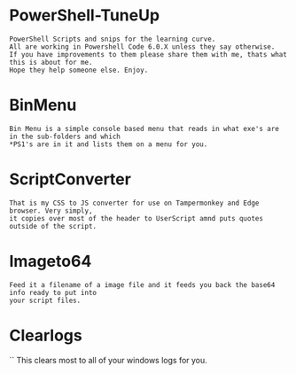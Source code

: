 # PowerShell-TuneUp
```
PowerShell Scripts and snips for the learning curve.
All are working in Powershell Code 6.0.X unless they say otherwise.
If you have improvements to them please share them with me, thats what this is about for me.
Hope they help someone else. Enjoy.
```
# BinMenu
```
Bin Menu is a simple console based menu that reads in what exe's are in the sub-folders and which
*PS1's are in it and lists them on a menu for you.
```
# ScriptConverter
```
That is my CSS to JS converter for use on Tampermonkey and Edge browser. Very simply,
it copies over most of the header to UserScript amnd puts quotes outside of the script.
```
# Imageto64
```
Feed it a filename of a image file and it feeds you back the base64 info ready to put into
your script files.
```
# Clearlogs
``
This clears most to all of your windows logs for you.
